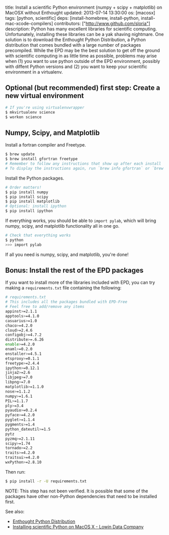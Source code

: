 title: Install a scientific Python environment (numpy + scipy + matplotlib) on MacOSX without Enthought
updated: 2013-07-14 13:30:00
os: [macosx]
tags: [python, scientific]
deps: [install-homebrew, install-python, install-mac-xcode-compilers]
contributors: ["http://www.github.com/sloria"] 
description: Python has many excellent libraries for scientific computing. Unfortunately, installing these libraries can be a yak shaving nightmare. One solution is to download the Enthought Python Distribution, a Python distribution that comes bundled with a large number of packages precompiled. While the EPD may be the best solution to get off the ground with scientific computing in as little time as possible, problems may arise when (1) you want to use python outside of the EPD environment, possibly with diffent Python versions and (2) you want to keep your scientific environment in a virtualenv.

## Optional (but recommended) first step: Create a new virtual environment

```bash
# If you're using virtualenvwrapper
$ mkvirtualenv science
$ workon science
```

## Numpy, Scipy, and Matplotlib

Install a fortran compiler and Freetype.

```bash
$ brew update
$ brew install gfortran freetype
# Remember to follow any instructions that show up after each install
# To display the instructions again, run `brew info gfortran` or `brew info freetype`
```

Install the Python packages.

```bash
# Order matters!
$ pip install numpy
$ pip install scipy
$ pip install matplotlib
# Optional: install ipython
$ pip install ipython
```

If everything works, you should be able to `import pylab`, which will bring numpy, scipy, and matplotlib functionality all in one go.

```bash
# Check that everything works
$ python
>>> import pylab
```

If all you need is numpy, scipy, and matplotlib, you're done!

## Bonus: Install the rest of the EPD packages

If you want to install more of the libraries included with EPD, you can try making a `requirements.txt` file containing the following:

```bash
# requirements.txt
# This includes all the packages bundled with EPD-Free
# Feel free to add/remove any items
appinst>=2.1.1
apptools>=4.1.0
casuarius>=1.0
chaco>=4.2.0
cloud>=2.4.6
configobj>=4.7.2
distribute>=.6.26
enable>=4.2.0
enaml>=0.2.0
enstaller>=4.5.1
etsproxy>=0.1.1
freetype>=2.4.4
ipython>=0.12.1
jinja2>=2.6
libjpeg>=7.0
libpng>=7.0
matplotlib>=1.1.0
nose>=1.1.2
numpy>=1.6.1
PIL>=1.1.7
ply>=3.4
pyaudio>=0.2.4
pyface>=4.2.0
pyglet>=1.1.4
pygments>=1.4
python_dateutil>=1.5
pytz
pyzmq>=2.1.11
scipy>=1.74
tornado>=2.2
traits>=4.2.0
traitsui>=4.2.0
wxPython>=2.8.10
```

Then run:

```bash
$ pip install -r -U requirements.txt
```

NOTE: This step has not been verified. It is possible that some of the packages have other non-Python dependencies that need to be installed first.

See also:

- [Enthought Python Distribution][EPD]
- [Installing scientific Python on MacOS X - Lowin Data Company](http://www.lowindata.com/2013/installing-scientific-python-on-mac-os-x/)

[EPD]: https://www.enthought.com/products/epd/
[virtualenv]: /use-virtualenvwrapper